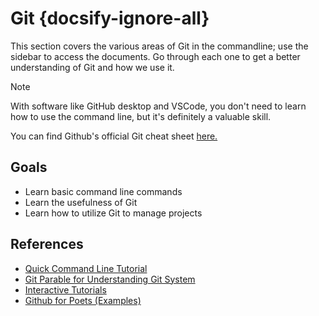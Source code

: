 # Git {docsify-ignore-all}

This section covers the various areas of Git in the commandline; use the sidebar to access the documents. Go through each one to get a better understanding of Git and how we use it. 

> [!NOTE]
> With software like GitHub desktop and VSCode, you don't need to learn how to use the command line, but it's definitely a valuable skill.

You can find Github's official Git cheat sheet [here.](https://education.github.com/git-cheat-sheet-education.pdf)

## Goals

* Learn basic command line commands
* Learn the usefulness of Git
* Learn how to utilize Git to manage projects

## References

* [Quick Command Line Tutorial](https://www.cs.princeton.edu/courses/archive/spr05/cos126/cmd-prompt.html)
* [Git Parable for Understanding Git System](http://tom.preston-werner.com/2009/05/19/the-git-parable.html)
* [Interactive Tutorials](https://learngitbranching.js.org/)
* [Github for Poets (Examples)](https://www.youtube.com/watch?v=BCQHnlnPusY)
